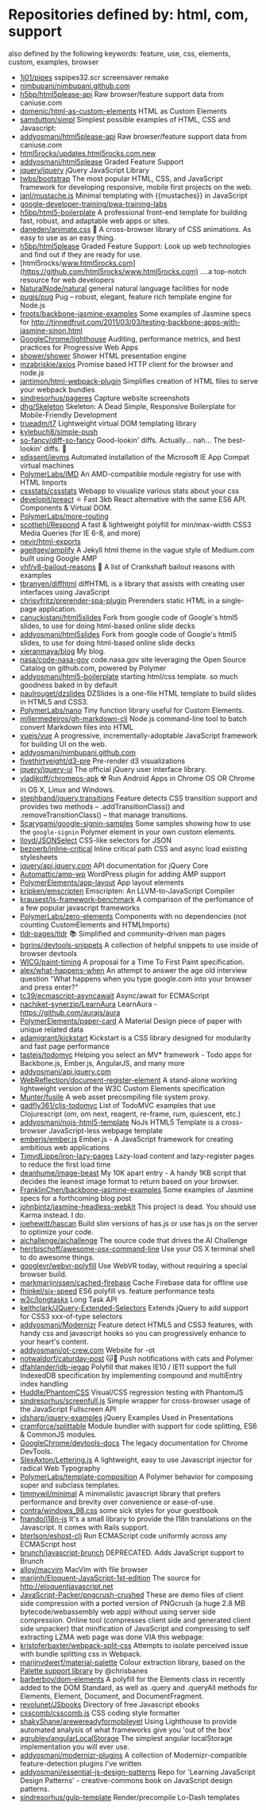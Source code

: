 # Repositories defined by: html, com, support

also defined by the following keywords: feature, use, css, elements, custom, examples, browser

- [1j01/pipes](https://github.com/1j01/pipes)
  sspipes32.scr screensaver remake
- [nimbupani/nimbupani.github.com](https://github.com/nimbupani/nimbupani.github.com)
- [h5bp/html5please-api](https://github.com/h5bp/html5please-api)
  Raw browser/feature support data from caniuse.com
- [domenic/html-as-custom-elements](https://github.com/domenic/html-as-custom-elements)
  HTML as Custom Elements
- [samdutton/simpl](https://github.com/samdutton/simpl)
  Simplest possible examples of HTML, CSS and Javascript:
- [addyosmani/html5please-api](https://github.com/addyosmani/html5please-api)
  Raw browser/feature support data from caniuse.com
- [html5rocks/updates.html5rocks.com.new](https://github.com/html5rocks/updates.html5rocks.com.new)
- [addyosmani/html5please](https://github.com/addyosmani/html5please)
  Graded Feature Support
- [jquery/jquery](https://github.com/jquery/jquery)
  jQuery JavaScript Library
- [twbs/bootstrap](https://github.com/twbs/bootstrap)
  The most popular HTML, CSS, and JavaScript framework for developing responsive, mobile first projects on the web.
- [janl/mustache.js](https://github.com/janl/mustache.js)
  Minimal templating with {{mustaches}} in JavaScript
- [google-developer-training/pwa-training-labs](https://github.com/google-developer-training/pwa-training-labs)
- [h5bp/html5-boilerplate](https://github.com/h5bp/html5-boilerplate)
  A professional front-end template for building fast, robust, and adaptable web apps or sites.
- [daneden/animate.css](https://github.com/daneden/animate.css)
  🍿 A cross-browser library of CSS animations. As easy to use as an easy thing.
- [h5bp/html5please](https://github.com/h5bp/html5please)
  Graded Feature Support: Look up web technologies and find out if they are ready for use.
- [html5rocks/www.html5rocks.com](https://github.com/html5rocks/www.html5rocks.com)
  ....a top-notch resource for web developers
- [NaturalNode/natural](https://github.com/NaturalNode/natural)
  general natural language facilities for node
- [pugjs/pug](https://github.com/pugjs/pug)
  Pug – robust, elegant, feature rich template engine for Node.js
- [froots/backbone-jasmine-examples](https://github.com/froots/backbone-jasmine-examples)
  Some examples of Jasmine specs for http://tinnedfruit.com/2011/03/03/testing-backbone-apps-with-jasmine-sinon.html
- [GoogleChrome/lighthouse](https://github.com/GoogleChrome/lighthouse)
  Auditing, performance metrics, and best practices for Progressive Web Apps
- [shower/shower](https://github.com/shower/shower)
  Shower HTML presentation engine
- [mzabriskie/axios](https://github.com/mzabriskie/axios)
  Promise based HTTP client for the browser and node.js
- [jantimon/html-webpack-plugin](https://github.com/jantimon/html-webpack-plugin)
  Simplifies creation of HTML files to serve your webpack bundles
- [sindresorhus/pageres](https://github.com/sindresorhus/pageres)
  Capture website screenshots
- [dhg/Skeleton](https://github.com/dhg/Skeleton)
  Skeleton: A Dead Simple, Responsive Boilerplate for Mobile-Friendly Development
- [trueadm/t7](https://github.com/trueadm/t7)
  Lightweight virtual DOM templating library
- [kylebuch8/simple-push](https://github.com/kylebuch8/simple-push)
- [so-fancy/diff-so-fancy](https://github.com/so-fancy/diff-so-fancy)
  Good-lookin' diffs. Actually… nah… The best-lookin' diffs. :tada:
- [xdissent/ievms](https://github.com/xdissent/ievms)
  Automated installation of the Microsoft IE App Compat virtual machines
- [PolymerLabs/IMD](https://github.com/PolymerLabs/IMD)
  An AMD-compatible module registry for use with HTML Imports
- [cssstats/cssstats](https://github.com/cssstats/cssstats)
  Webapp to visualize various stats about your css
- [developit/preact](https://github.com/developit/preact)
  ⚛️ Fast 3kb React alternative with the same ES6 API. Components & Virtual DOM.
- [PolymerLabs/more-routing](https://github.com/PolymerLabs/more-routing)
- [scottjehl/Respond](https://github.com/scottjehl/Respond)
  A fast & lightweight polyfill for min/max-width CSS3 Media Queries (for IE 6-8, and more)
- [nevir/html-exports](https://github.com/nevir/html-exports)
- [ageitgey/amplify](https://github.com/ageitgey/amplify)
  A Jekyll html theme in the vague style of Medium.com built using Google AMP
- [vhf/v8-bailout-reasons](https://github.com/vhf/v8-bailout-reasons)
  :wrench: A list of Crankshaft bailout reasons with examples
- [tbranyen/diffhtml](https://github.com/tbranyen/diffhtml)
  diffHTML is a library that assists with creating user interfaces using JavaScript
- [chrisvfritz/prerender-spa-plugin](https://github.com/chrisvfritz/prerender-spa-plugin)
  Prerenders static HTML in a single-page application.
- [canuckistani/html5slides](https://github.com/canuckistani/html5slides)
  Fork from google code of Google's html5 slides, to use for doing html-based online slide decks
- [addyosmani/html5slides](https://github.com/addyosmani/html5slides)
  Fork from google code of Google's html5 slides, to use for doing html-based online slide decks
- [xieranmaya/blog](https://github.com/xieranmaya/blog)
  My blog.
- [nasa/code-nasa-gov](https://github.com/nasa/code-nasa-gov)
  code.nasa.gov site leveraging the Open Source Catalog on github.com, powered by Polymer
- [addyosmani/html5-boilerplate](https://github.com/addyosmani/html5-boilerplate)
  starting html/css template. so much goodness baked in by default 
- [paulrouget/dzslides](https://github.com/paulrouget/dzslides)
  DZSlides is a one-file HTML template to build slides in HTML5 and CSS3.
- [PolymerLabs/nano](https://github.com/PolymerLabs/nano)
  Tiny function library useful for Custom Elements.
- [millermedeiros/gh-markdown-cli](https://github.com/millermedeiros/gh-markdown-cli)
  Node.js command-line tool to batch convert Markdown files into HTML
- [vuejs/vue](https://github.com/vuejs/vue)
  A progressive, incrementally-adoptable JavaScript framework for building UI on the web.
- [addyosmani/nimbupani.github.com](https://github.com/addyosmani/nimbupani.github.com)
- [fivethirtyeight/d3-pre](https://github.com/fivethirtyeight/d3-pre)
  Pre-render d3 visualizations
- [jquery/jquery-ui](https://github.com/jquery/jquery-ui)
  The official jQuery user interface library.
- [vladikoff/chromeos-apk](https://github.com/vladikoff/chromeos-apk)
  ☢️  Run Android Apps in Chrome OS OR Chrome in OS X, Linux and Windows.
- [stephband/jquery.transitions](https://github.com/stephband/jquery.transitions)
  Feature detects CSS transition support and provides two methods – .addTransitionClass() and .removeTransitionClass() – that manage transitions.
- [Scarygami/google-signin-samples](https://github.com/Scarygami/google-signin-samples)
  Some samples showing how to use the `google-signin` Polymer element in your own custom elements.
- [lloyd/JSONSelect](https://github.com/lloyd/JSONSelect)
  CSS-like selectors for JSON
- [bezoerb/inline-critical](https://github.com/bezoerb/inline-critical)
  Inline critical path CSS and async load existing stylesheets
- [jquery/api.jquery.com](https://github.com/jquery/api.jquery.com)
  API documentation for jQuery Core
- [Automattic/amp-wp](https://github.com/Automattic/amp-wp)
  WordPress plugin for adding AMP support
- [PolymerElements/app-layout](https://github.com/PolymerElements/app-layout)
  App layout elements
- [kripken/emscripten](https://github.com/kripken/emscripten)
  Emscripten: An LLVM-to-JavaScript Compiler
- [krausest/js-framework-benchmark](https://github.com/krausest/js-framework-benchmark)
  A comparison of the perfomance of a few popular javascript frameworks
- [PolymerLabs/zero-elements](https://github.com/PolymerLabs/zero-elements)
  Components with no dependencies (not counting CustomElements and HTMLImports)
- [tldr-pages/tldr](https://github.com/tldr-pages/tldr)
  :books: Simplified and community-driven man pages
- [bgrins/devtools-snippets](https://github.com/bgrins/devtools-snippets)
  A collection of helpful snippets to use inside of browser devtools
- [WICG/paint-timing](https://github.com/WICG/paint-timing)
  A proposal for a Time To First Paint specification.
- [alex/what-happens-when](https://github.com/alex/what-happens-when)
  An attempt to answer the age old interview question "What happens when you type google.com into your browser and press enter?"
- [tc39/ecmascript-asyncawait](https://github.com/tc39/ecmascript-asyncawait)
  Async/await for ECMAScript
- [nachiket-synerzip/LearnAura](https://github.com/nachiket-synerzip/LearnAura)
  LearnAura - https://github.com/aurajs/aura
- [PolymerElements/paper-card](https://github.com/PolymerElements/paper-card)
  A Material Design piece of paper with unique related data
- [adamjgrant/kickstart](https://github.com/adamjgrant/kickstart)
  Kickstart is a CSS library designed for modularity and fast page performance
- [tastejs/todomvc](https://github.com/tastejs/todomvc)
  Helping you select an MV* framework - Todo apps for Backbone.js, Ember.js, AngularJS, and many more
- [addyosmani/api.jquery.com](https://github.com/addyosmani/api.jquery.com)
- [WebReflection/document-register-element](https://github.com/WebReflection/document-register-element)
  A stand-alone working lightweight version of the W3C Custom Elements specification
- [Munter/fusile](https://github.com/Munter/fusile)
  A web asset precompiling file system proxy.
- [gadfly361/cljs-todomvc](https://github.com/gadfly361/cljs-todomvc)
  List of TodoMVC examples that use Clojurescript (om, om next, reagent, re-frame, rum, quiescent, etc.)
- [addyosmani/nojs-html5-template](https://github.com/addyosmani/nojs-html5-template)
  NoJs HTML5 Template is a cross-browser JavaScript-less webpage template
- [emberjs/ember.js](https://github.com/emberjs/ember.js)
  Ember.js - A JavaScript framework for creating ambitious web applications
- [TimvdLippe/iron-lazy-pages](https://github.com/TimvdLippe/iron-lazy-pages)
  Lazy-load content and lazy-register pages to reduce the first load time
- [deanhume/image-beast](https://github.com/deanhume/image-beast)
  My 10K apart entry - A handy 1KB script that decides the leanest image format to return based on your browser.
- [FranklinChen/backbone-jasmine-examples](https://github.com/FranklinChen/backbone-jasmine-examples)
  Some examples of Jasmine specs for a forthcoming blog post
- [johnbintz/jasmine-headless-webkit](https://github.com/johnbintz/jasmine-headless-webkit)
  This project is dead. You should use Karma instead. I do.
- [joehewitt/hascan](https://github.com/joehewitt/hascan)
  Build slim versions of has.js or use has.js on the server to optimize your code.
- [aichallenge/aichallenge](https://github.com/aichallenge/aichallenge)
  The source code that drives the AI Challenge
- [herrbischoff/awesome-osx-command-line](https://github.com/herrbischoff/awesome-osx-command-line)
  Use your OS X terminal shell to do awesome things.
- [googlevr/webvr-polyfill](https://github.com/googlevr/webvr-polyfill)
  Use WebVR today, without requiring a special browser build.
- [markmarijnissen/cached-firebase](https://github.com/markmarijnissen/cached-firebase)
  Cache Firebase data for offline use
- [fhinkel/six-speed](https://github.com/fhinkel/six-speed)
  ES6 polyfill vs. feature performance tests
- [w3c/longtasks](https://github.com/w3c/longtasks)
  Long Task API
- [keithclark/JQuery-Extended-Selectors](https://github.com/keithclark/JQuery-Extended-Selectors)
  Extends jQuery to add support for CSS3 xxx-of-type selectors
- [addyosmani/Modernizr](https://github.com/addyosmani/Modernizr)
  Feature detect HTML5 and CSS3 features, with handy css and javascript hooks so you can progressively enhance to your heart's content.
- [addyosmani/ot-crew.com](https://github.com/addyosmani/ot-crew.com)
  Website for -ot
- [notwaldorf/caturday-post](https://github.com/notwaldorf/caturday-post)
  :cat::calling: Push notifications with cats and Polymer
- [dfahlander/idb-iegap](https://github.com/dfahlander/idb-iegap)
  Polyfill that makes IE10 / IE11 support the full IndexedDB specification by implementing compound and multiEntry index handling
- [Huddle/PhantomCSS](https://github.com/Huddle/PhantomCSS)
  Visual/CSS regression testing with PhantomJS
- [sindresorhus/screenfull.js](https://github.com/sindresorhus/screenfull.js)
  Simple wrapper for cross-browser usage of the JavaScript Fullscreen API
- [jdsharp/jquery-examples](https://github.com/jdsharp/jquery-examples)
  jQuery Examples Used in Presentations
- [cramforce/splittable](https://github.com/cramforce/splittable)
  Module bundler with support for code splitting, ES6 & CommonJS modules.
- [GoogleChrome/devtools-docs](https://github.com/GoogleChrome/devtools-docs)
  The legacy documentation for Chrome DevTools.
- [SlexAxton/Lettering.js](https://github.com/SlexAxton/Lettering.js)
  A lightweight, easy to use Javascript <span> injector for radical Web Typography
- [PolymerLabs/template-composition](https://github.com/PolymerLabs/template-composition)
  A Polymer behavior for composing super and subclass templates.
- [timmywil/minimal](https://github.com/timmywil/minimal)
  A minimalistic javascript library that prefers performance and brevity over convenience or ease-of-use.
- [contra/windows_98.css](https://github.com/contra/windows_98.css)
  some sick styles for your guestbook
- [fnando/i18n-js](https://github.com/fnando/i18n-js)
  It's a small library to provide the I18n translations on the Javascript. It comes with Rails support.
- [bterlson/eshost-cli](https://github.com/bterlson/eshost-cli)
  Run ECMAScript code uniformly across any ECMAScript host
- [brunch/javascript-brunch](https://github.com/brunch/javascript-brunch)
  DEPRECATED. Adds JavaScript support to Brunch
- [alloy/macvim](https://github.com/alloy/macvim)
  MacVim with file browser
- [marijnh/Eloquent-JavaScript-1st-edition](https://github.com/marijnh/Eloquent-JavaScript-1st-edition)
  The source for http://eloquentjavascript.net
- [JavaScript-Packer/pngcrush-crushed](https://github.com/JavaScript-Packer/pngcrush-crushed)
  These are demo files of client side compression with a ported version of PNGcrush (a huge 2.8 MB bytecode/webassembly web app) without using server side compression. Online tool (compresses client side and generated client side unpacker) that minification of JavaScript and compressing to self extracting LZMA web page was done VIA this webpage:
- [kristoferbaxter/webpack-split-css](https://github.com/kristoferbaxter/webpack-split-css)
  Attempts to isolate perceived issue with bundle splitting css in Webpack.
- [marijnvdwerf/material-palette](https://github.com/marijnvdwerf/material-palette)
  Colour extraction library, based on the [Palette support library](http://chris.banes.me/2014/07/04/palette-preview/) by @chrisbanes
- [barberboy/dom-elements](https://github.com/barberboy/dom-elements)
  A polyfill for the Elements class in recently added to the DOM Standard, as well as .query and .queryAll methods for Elements, Element, Document, and DocumentFragment.
- [revolunet/JSbooks](https://github.com/revolunet/JSbooks)
  Directory of free Javascript ebooks
- [csscomb/csscomb.js](https://github.com/csscomb/csscomb.js)
  CSS coding style formatter
- [shakyShane/arewereadyformobileyet](https://github.com/shakyShane/arewereadyformobileyet)
  Using Lighthouse to provide automated analysis of what frameworks give you 'out of the box'
- [agrublev/angularLocalStorage](https://github.com/agrublev/angularLocalStorage)
  The simplest angular localStorage implementation you will ever use.
- [addyosmani/modernizr-plugins](https://github.com/addyosmani/modernizr-plugins)
  A collection of Modernizr-compatible feature-detection plugins I've written
- [addyosmani/essential-js-design-patterns](https://github.com/addyosmani/essential-js-design-patterns)
  Repo for 'Learning JavaScript Design Patterns' - creative-commons book on JavaScript design patterns.
- [sindresorhus/gulp-template](https://github.com/sindresorhus/gulp-template)
  Render/precompile Lo-Dash templates
